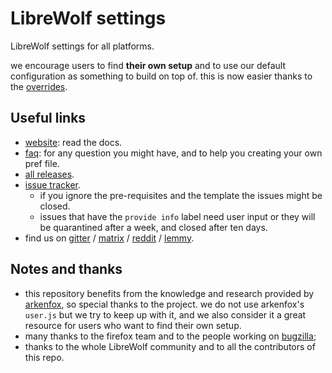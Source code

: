 # LibreWolf settings

LibreWolf settings for all platforms.

we encourage users to find **their own setup** and to use our default configuration as something to build on top of. this is now easier thanks to the [overrides](https://librewolf.net/docs/faq/#where-do-i-find-my-librewolfoverridescfg).

## Useful links
- [website](https://librewolf.net/): read the docs.
- [faq](https://librewolf.net/docs/faq/): for any question you might have, and to help you creating your own pref file.
- [all releases](https://gitlab.com/librewolf-community/browser).
- [issue tracker](https://gitlab.com/librewolf-community/settings/-/issues).
  - if you ignore the pre-requisites and the template the issues might be closed.
  - issues that have the `provide info` label need user input or they will be quarantined after a week, and closed after ten days.
- find us on [gitter](https://gitter.im/librewolf-community/librewolf) / [matrix](https://matrix.to/#/#librewolf:matrix.org) / [reddit](https://www.reddit.com/r/LibreWolf/) / [lemmy](https://lemmy.ml/c/librewolf).

## Notes and thanks
- this repository benefits from the knowledge and research provided by [arkenfox](https://github.com/arkenfox), so special thanks to the project.
we do not use arkenfox's `user.js` but we try to keep up with it, and we also consider it a great resource for users who want to find their own setup.
- many thanks to the firefox team and to the people working on [bugzilla](https://bugzilla.mozilla.org/home);
- thanks to the whole LibreWolf community and to all the contributors of this repo.
